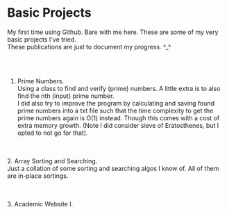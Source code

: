 # Basic Projects
My first time using Github. Bare with me here.
These are some of my very basic projects I've tried.
<br>These publications are just to document my progress. ^_^

<br><br>
1. Prime Numbers. <br>Using a class to find and verify (prime) numbers. A little extra is to also find the nth (input) prime number.
<br> I did also try to improve the program by calculating and saving found prime numbers into a txt file such that the time complexity to get the prime numbers again is O(1) instead. Though this comes with a cost of extra memory growth. (Note I did consider sieve of Eratosthenes, but I opted to not go for that).

<br><br>
2. Array Sorting and Searching. <br>Just a collation of some sorting and searching algos I know of. All of them are in-place sortings. 

<br><br>
3. Academic Website I.
